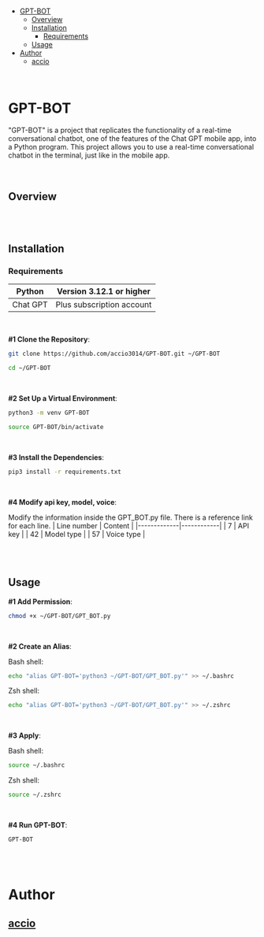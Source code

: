 <br>

- [GPT-BOT](#gpt-bot)
  - [Overview](#overview)
  - [Installation](#installation)
    - [Requirements](#requirements)
  - [Usage](#usage)
- [Author](#author)
  - [accio](#accio)

<br>

# GPT-BOT
"GPT-BOT" is a project that replicates the functionality of a real-time conversational chatbot, one of the features of the Chat GPT mobile app, into a Python program. This project allows you to use a real-time conversational chatbot in the terminal, just like in the mobile app.<br>
<br>
<br>

## Overview

<br>
<br>

## Installation
### Requirements
| Python   | Version 3.12.1 or higher  |
|----------|---------------------------|
| Chat GPT | Plus subscription account |

<br>

**#1 Clone the Repository**:
```bash
git clone https://github.com/accio3014/GPT-BOT.git ~/GPT-BOT
```
```bash
cd ~/GPT-BOT
```
<br>

**#2 Set Up a Virtual Environment**:
```bash
python3 -m venv GPT-BOT
```
```bash
source GPT-BOT/bin/activate
```
<br>

**#3 Install the Dependencies**:
```bash
pip3 install -r requirements.txt
```
<br>

**#4 Modify api key, model, voice**:

Modify the information inside the GPT_BOT.py file. There is a reference link for each line.
| Line number | Content    |
|-------------|------------|
| 7           | API key    |
| 42          | Model type |
| 57          | Voice type |

<br>
<br>

## Usage
**#1 Add Permission**:
```bash
chmod +x ~/GPT-BOT/GPT_BOT.py
```
<br>

**#2 Create an Alias**:

Bash shell:
```bash
echo "alias GPT-BOT='python3 ~/GPT-BOT/GPT_BOT.py'" >> ~/.bashrc
```
Zsh shell:
```bash
echo "alias GPT-BOT='python3 ~/GPT-BOT/GPT_BOT.py'" >> ~/.zshrc
```
<br>

**#3 Apply**:

Bash shell:
```bash
source ~/.bashrc
```
Zsh shell:
```bash
source ~/.zshrc
```
<br>

**#4 Run GPT-BOT**:
```bash
GPT-BOT
```
<br>
<br>

# Author
## <a href="https://github.com/accio3014" target="_blank">accio</a>